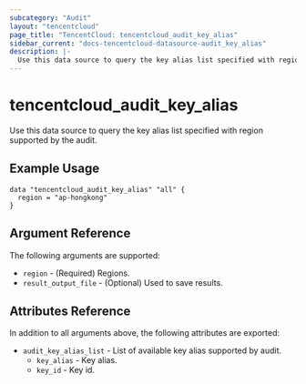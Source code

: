 ```yaml
---
subcategory: "Audit"
layout: "tencentcloud"
page_title: "TencentCloud: tencentcloud_audit_key_alias"
sidebar_current: "docs-tencentcloud-datasource-audit_key_alias"
description: |-
  Use this data source to query the key alias list specified with region supported by the audit.
---
```


# tencentcloud_audit_key_alias

Use this data source to query the key alias list specified with region supported by the audit.

## Example Usage

```hcl
data "tencentcloud_audit_key_alias" "all" {
  region = "ap-hongkong"
}
```

## Argument Reference

The following arguments are supported:

* `region` - (Required) Regions.
* `result_output_file` - (Optional) Used to save results.

## Attributes Reference

In addition to all arguments above, the following attributes are exported:

* `audit_key_alias_list` - List of available key alias supported by audit.
  * `key_alias` - Key alias.
  * `key_id` - Key id.


